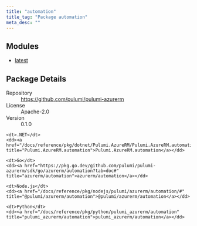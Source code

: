 ```yaml
---
title: "automation"
title_tag: "Package automation"
meta_desc: ""
---
```


<!-- WARNING: this file was generated by Pulumi Docs Generator. -->
<!-- Do not edit by hand unless you're certain you know what you are doing! -->



<h2 id="modules">Modules</h2>
<ul class="api">
    <li><a href="latest/" title="latest"><span class="symbol module"></span>latest</a></li>
</ul>

<h2 id="package-details">Package Details</h2>
<dl class="package-details">
	<dt>Repository</dt>
	<dd><a href="https://github.com/pulumi/pulumi-azurerm">https://github.com/pulumi/pulumi-azurerm</a></dd>
	<dt>License</dt>
	<dd>Apache-2.0</dd>
	<dt>Version</dt>
	<dd>0.1.0</dd>
</dl>



<dl class="tabular">

    <dt>.NET</dt>
    <dd><a href="/docs/reference/pkg/dotnet/Pulumi.AzureRM/Pulumi.AzureRM.automation.html" title="Pulumi.AzureRM.automation">Pulumi.AzureRM.automation</a></dd>

    <dt>Go</dt>
    <dd><a href="https://pkg.go.dev/github.com/pulumi/pulumi-azurerm/sdk/go/azurerm/automation?tab=doc#" title="azurerm/automation">azurerm/automation</a></dd>

    <dt>Node.js</dt>
    <dd><a href="/docs/reference/pkg/nodejs/pulumi/azurerm/automation/#" title="@pulumi/azurerm/automation">@pulumi/azurerm/automation</a></dd>

    <dt>Python</dt>
    <dd><a href="/docs/reference/pkg/python/pulumi_azurerm/automation" title="pulumi_azurerm/automation">pulumi_azurerm/automation</a></dd>

</dl>

